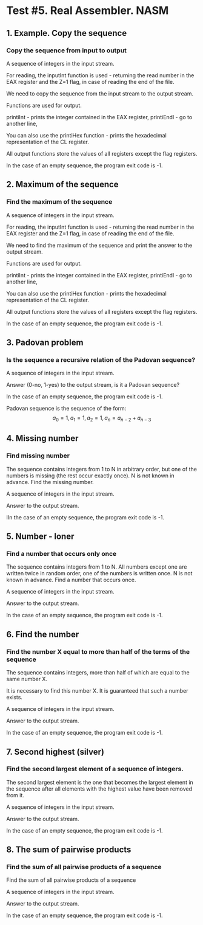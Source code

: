 # Test #5. Real Assembler. NASM
## 1. Example. Copy the sequence
### Copy the sequence from input to output
A sequence of integers in the input stream.

For reading, the inputInt function is used - returning the read number in the EAX register and the Z=1 flag, in case of reading the end of the file.

We need to copy the sequence from the input stream to the output stream.

Functions are used for output.

printiInt - prints the integer contained in the EAX register,
printiEndl - go to another line,

You can also use the printiHex function - prints the hexadecimal representation of the CL register.

All output functions store the values of all registers except the flag registers.

In the case of an empty sequence, the program exit code is -1.


## 2. Maximum of the sequence
### Find the maximum of the sequence

A sequence of integers in the input stream.

For reading, the inputInt function is used - returning the read number in the EAX register and the Z=1 flag, in case of reading the end of the file.

We need to find the maximum of the sequence and print the answer to the output stream.

Functions are used for output.

printiInt - prints the integer contained in the EAX register,
printiEndl - go to another line,

You can also use the printiHex function - prints the hexadecimal representation of the CL register.

All output functions store the values of all registers except the flag registers.

In the case of an empty sequence, the program exit code is -1.

## 3. Padovan problem
### Is the sequence a recursive relation of the Padovan sequence?
A sequence of integers in the input stream.

Answer (0-no, 1-yes) to the output stream, is it a Padovan sequence?

In the case of an empty sequence, the program exit code is -1.

Padovan sequence is the sequence of the form:
$$a_0=1, a_1=1, a_2=1, a_n=a_{n-2}+a_{n-3}$$ 

## 4. Missing number

### Find missing number

The sequence contains integers from 1 to N in arbitrary order, but one of the numbers is missing (the rest occur exactly once). N is not known in advance. Find the missing number.

A sequence of integers in the input stream.

Answer to the output stream.

IIn the case of an empty sequence, the program exit code is -1.

## 5. Number - loner
### Find a number that occurs only once

The sequence contains integers from 1 to N. All numbers except one are written twice in random order, one of the numbers is written once. N is not known in advance. Find a number that occurs once.

A sequence of integers in the input stream.

Answer to the output stream.

In the case of an empty sequence, the program exit code is -1.

## 6. Find the number

### Find the number X equal to more than half of the terms of the sequence

The sequence contains integers, more than half of which are equal to the same number X.

It is necessary to find this number X. It is guaranteed that such a number exists.

A sequence of integers in the input stream.

Answer to the output stream.

In the case of an empty sequence, the program exit code is -1.

## 7. Second highest (silver)

### Find the second largest element of a sequence of integers.
The second largest element is the one that becomes the largest element in the sequence after all elements with the highest value have been removed from it.

A sequence of integers in the input stream.

Answer to the output stream.

In the case of an empty sequence, the program exit code is -1.

## 8. The sum of pairwise products

### Find the sum of all pairwise products of a sequence
Find the sum of all pairwise products of a sequence

A sequence of integers in the input stream.

Answer to the output stream.

In the case of an empty sequence, the program exit code is -1.